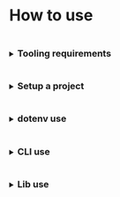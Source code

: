 # How to use

<details>
<summary><h3 style="display: inline-block">Tooling requirements</h3></summary>

The basic use requirements:
* [NodeJS version 18+](https://nodejs.org/)
* NPM
  > There appear to be dependency mapping issues with `Yarn` v1.x.x lock files, `Typescript` and `webpack`, and specific dependencies
  > using ES modules. If you do decide to use [Yarn](https://yarnpkg.com) use the latest version.
</details>

<details>
<summary><h3 style="display: inline-block">Setup a project</h3></summary>

`weldable` makes assumptions on project structure in order to be up and moving. Many of these assumptions can be
overridden, or ignored, to fit your own preferences.

Assumptions `weldable` presets...
- `src` project directory, `Your project -> src -> your work`
- `index.(js|jsx|ts|tsx)` application prefix and possible extensions located in `src`, `Your project -> src -> index.(js|jsx|ts|tsx)` 
- `dist` directory for webpack bundle output, `Your project -> dist`
- `localhost` host name
- `port` default of `3000`

> To alter these presets see [`dotenv`](#dotenv-use) use.

#### Setup
> All setup directions are based on a MacOS experience. If Linux, or Windows, is used and
you feel the directions could be updated please open a pull request to update documentation.

**For those with experience**, to get up and running quickly...

1. Confirm you installed the correct version of [NodeJS](https://nodejs.org)
1. Confirm you added `weldable` as a `dependency` to your project
1. Make sure you have a `src` directory with at least an `index.(js|jsx|ts|tsx)`
1. Create NPM scripts that reference the `weldable` CLI
   ```
   "scripts": {
    "build": "weldable",
    "start": "weldable -e development"
   },
   ```
1. Run the NPM scripts and that's it, customize away!

**And for those with less experience**, directions for all...

1. Confirm you installed the correct version of [NodeJS](https://nodejs.org/). The current minimum NodeJS version is noted on the main [README.md](./README.md)
1. Create a new directory, open your terminal and change directories into it
   ```
   $ cd ./[new_directory]
   ```
1. Create your `package.json` file. You can use the terminal to initialize the project, you'll be asked questions (there are defaults, just hit enter or fill them out)...
   ```
   $ npm init
   ```
1. After creating `package.json`. Add `weldable` as a `devDependency` via the terminal
   ```
   $ npm i weldable --save-dev
   ```
1. Next, add a `src` directory to your new directory, like `new_directory -> src`
1. Next, add an `index.js` file to `src`, like `new_directory -> src -> index.js`
1. Add the following contents to `index.js`
   ```
   const body = document.querySelector('BODY');
   const div = document.createElement('div');
   div.innerText = `hello world`;
   body.appendChild(div);
   ```
1. To get everything running, we need to add some NPM scripts inside the `package.json` `scripts` section
   ```
   "scripts": {
    "build": "weldable",
    "start": "weldable -e development"
   },
   ```
1. Next, in the terminal, lets run the development mode.
   ```
   $ npm start
   ```
   > If everything is working correctly you should see messaging telling you where files are running.
   >
   > If everything did NOT work, you may receive messaging from `weldable`, or `webpack`, explaining what the issue is.
   > If you receive no error messaging a standard practice is to reconfirm you have the correct tooling installed and walk
   > back through the previous steps.
1. Finally, in the terminal, we'll create our bundle
   ```
   $ npm run build
   ```
   > If everything is working correctly you should see messaging telling you basic bundle stats and a successful completion message.
   > You can access your bundle under the `dist` directory.
   >
   > If things are NOT working, `weldable` and `webpack` should provide messaging to help you
   > debug why your bundle isn't being compiled 


</details>

<details>
<summary><h3 style="display: inline-block">dotenv use</h3></summary>

`weldable` makes use of dotenv parameters for aspects of webpack configuration overrides.
> Instead of dotenv files you can choose to export parameters via the terminal

#### dotenv via terminal
Using the terminal to handle dotenv parameters
Set a parameter
```shell
export YOUR_DOTENV_PARAM="lorem ipsum"; echo $YOUR_DOTENV_PARAM
```
Unset a parameter
```shell
unset YOUR_DOTENV_PARAM; echo $YOUR_DOTENV_PARAM
```

#### dotenv via files
dotenv files are structured to cascade, similar to stylesheets. Each additional dotenv file builds settings from a root `.env` file.

```
 .env = base dotenv file settings
 .env.local = local settings overrides that enhance the base .env settings
 .env -> .env.development = development settings that enhances the base .env settings
 .env -> .env.development.local = local run development settings that enhances the base .env and .env.development settings
 .env -> .env.production = build modifications associated with all environments
 .env -> .env.production.local = local run build modifications that enhance the base .env and .env.production settings
```

In certain instances it is encouraged that you `.gitignore` all dotenv files since they can contain application settings.
For this framework, however, we encourage application settings being applied to `.env*.local` files and adding 2 entries
to your project's `.gitignore`

```
!.env
.env*.local
```

This allows you to have both local settings that are NOT checked in, and settings that are.

**Available dotenv parameters**

`weldable` makes use of exposed dotenv parameters to handle webpack configuration settings...

| dotenv parameter               | definition                                                                                                                                                                                                                                                                                                                                                       | default value |
|--------------------------------|------------------------------------------------------------------------------------------------------------------------------------------------------------------------------------------------------------------------------------------------------------------------------------------------------------------------------------------------------------------|---------------|
| RELATIVE_DIRNAME (*read only*) | A dynamically build populated string reference for the root context path                                                                                                                                                                                                                                                                                         |               |
| APP_INDEX_PREFIX               | A static string for the webpack application entry file `[APP_INDEX_PREFIX].[ext]`                                                                                                                                                                                                                                                                                | index         |
| DIST_DIR                       | A static string for the webpack build output directory                                                                                                                                                                                                                                                                                                           | ./dist        |
| HOST                           | A static string for the webpack dev server host                                                                                                                                                                                                                                                                                                                  | localhost     |
| HTML_INDEX_DIR                 | A static string referencing what directory your `index.html` file is located. If there is no `index.html`, webpack is nice, it'll create one for you.                                                                                                                                                                                                            | ./src         |
| NODE_ENV                       |                                                                                                                                                                                                                                                                                                                                                                  |               |
| PORT                           | A static number for the webpack dev server port                                                                                                                                                                                                                                                                                                                  | 3000          |
| OPEN_PATH                      | A static string for the webpack dev server browser open path                                                                                                                                                                                                                                                                                                     |               |
| PUBLIC_PATH                    | A static string for the webpack output base expected path of your application                                                                                                                                                                                                                                                                                    | /             |
| PUBLIC_URL                     | A static string alias for PUBLIC_PATH                                                                                                                                                                                                                                                                                                                            | /             |
| SRC_DIR                        | A static string for application source directory                                                                                                                                                                                                                                                                                                                 | ./src         |
| STATIC_DIR                     | A static string associated with the directory containing static build assets. We've generally used this directory for files included directly in `index.html`, and resources included with XHR. **Warning: importing, or requiring, assets from this directory to within the `SRC_DIR` WILL cause webpack to attempt bundling the asset along with copying it!** |               |
| UI_NAME                        | A static string title for `index.html`. `index.html` being a file you, or webpack, creates within the STATIC_DIR                                                                                                                                                                                                                                                 |               |

> Technically all dotenv parameters are strings. When consuming them it is important to cast them accordingly.
</details>

<details>
<summary><h3 style="display: inline-block">CLI use</h3></summary>

Basic CLI functionality can also be viewed under a simple terminal command
```shell
$ weldable -h
```

#### Options
| CLI OPTION     | DESCRIPTION                                                                                                                                                                                                                                         | CHOICES                                                                | DEFAULT      |
|----------------|-----------------------------------------------------------------------------------------------------------------------------------------------------------------------------------------------------------------------------------------------------|------------------------------------------------------------------------|--------------|
| -e, --env      | Use a default configuration type if NODE_ENV is not set to the available choices of "development" and "production"                                                                                                                                  | development, production                                                | production   |
| -l, --loader   | Preprocess loader, use the classic JS (babel-loader), TS (ts-loader), or "none" to use webpack defaults, or a different loader.                                                                                                                     | js, ts, none                                                           | js           |
| -s, --stats    | Output JSON webpack bundle stats for use with "webpack-bundle-analyzer". Use the default or enter a relative path and filename                                                                                                                      |                                                                        | ./stats.json |
| --tsconfig     | Generate a base tsconfig from one of the available NPM @tsconfig/[base]. An existing tsconfig.json will override this option, see "tsconfig-opt". This option can be run without running webpack.                                                   | create-react-app, node18, node20, react-native, recommended, strictest |              |
| --tsconfig-opt | Regenerate or merge a tsconfig. Useful if a tsconfig already exists. Requires the use of "tsconfig" option                                                                                                                                          | merge, regen                                                           | regen        |
| -x, --extend   | Extend, or override, the default configs with your own relative path webpack configs using webpack merge. Configuration can be a callback that returns a webpack config object, available dotenv parameters are returned as the callback parameter. |                                                                        |              |
| -h, --help     |                                                                                                                                                                                                                                                     |                                                                        |              |
| -v, --version  |                                                                                                                                                                                                                                                     |                                                                        |              |

#### Use the CLI with NPM scripts
CLI usage can be placed under NPM scripts

A basic development start, and production build, using your own scripts

   ```js
   "scripts": {
     "start": "weldable -e development",
     "build": "weldable"
   }
   ```

A development start, and production build, using your own webpack configurations merged with the defaults.

   ```js
   "scripts": {
     "start": "weldable -e development -x ./webpack.yourCustomBuild.js -x ./webpack.developmentBuild.js",
     "build": "weldable -x ./webpack.yourCustomBuild.js -x ./webpack.productionBuild.js"
   }
   ```
</details>

<details>
<summary><h3 style="display: inline-block">Lib use</h3></summary>

The `lib` aspect of `weldable` is exported as CommonJS and is intended to be run as part of your build process without the need to install many additional packages.

#### Use within build files
**CommonJS...**
```
const { packages, dotenv } = require('weldable');

const aPackage = packages.[PACKAGE_NAME];
const dotenvFunc = dotenv.[FUNC];
```

**ES Module...**
```
import { packages, dotenv } from 'weldable';

const aPackage = packages.[PACKAGE_NAME];
const dotenvFunc = dotenv.[FUNC];
```

#### Exposed packages
See our [package.json](./package.json) `dependencies` for exposed packages.

- We do not provide package use documentation. For package use review associated package.
- All packages retain their respective license. It is your responsibility to use said packages accordingly.

> The `weldable` lib bundles a [`txt` resource](./lib/packagesLicenses.txt) containing available license materials.

| PACKAGES                     | EXPOSED NAME         |
|------------------------------|----------------------|
| @babel/core                  | babelCore            |
| @tsconfig/create-react-app   | N/A                  |
| @tsconfig/node18             | N/A                  |
| @tsconfig/node20             | N/A                  |
| @tsconfig/react-native       | N/A                  |
| @tsconfig/recommended        | N/A                  |
| @tsconfig/strictest          | N/A                  |
| babel-loader                 | babelLoader          |
| copy-webpack-plugin          | CopyWebpackPlugin    |
| css-loader                   | cssLoader            |
| css-minimizer-webpack-plugin | CssMinimizerWebpackPlugin |
| dotenv                       | dotenv               |
| dotenv-expand                | dotenvExpand         |
| dotenv-webpack               | dotenvWebpack        |
| eslint-webpack-plugin        | EslintWebpackPlugin  |
| html-replace-webpack-plugin  | htmlReplaceWebpackPlugin |
| html-webpack-plugin          | HtmlWebpackPlugin    |
| less                         | less                 | 
| less-loader                  | lessLoader           |
| mini-css-extract-plugin      | MiniCssExtractPlugin |
| mini-svg-data-uri            | miniSvgDataUri       |
| rimraf                       | rimraf               |
| sass                         | sass                 |
| sass-loader                  | sassLoader           |
| style-loader                 | styleLoader          |
| terser-webpack-plugin        | TerserWebpackPlugin  |
| ts-loader                    | tsLoader             |
| tslib                        | tslib                |
| typescript                   | typescript           |
| webpack                      | webpack              |
| webpack-bundle-analyzer      | webpackBundleAnalyzer |
| webpack-cli                  | WebpackCli           |
| webpack-dev-server           | WebpackDevServer     |
| webpack-merge                | webpackMerge         |

#### Exposed weldable functions

`weldable` exposes limited helper functions

| HELPER                                                                                               | EXPOSED NAME                         | DESCRIPTION                                                                                                                                                                     |
|------------------------------------------------------------------------------------------------------|--------------------------------------|---------------------------------------------------------------------------------------------------------------------------------------------------------------------------------|
| [dotenv](./src/README.md#module_dotenv)                                                              | dotenv                               | An object group of helper functions designed to consume dotenv files. Useful for implementing your own dotenv parameters used during testing, or for a standalone webpack build |
| [dotenv.setupDotenvFilesForEnv](./src/README.md#module_dotenv..setupDotenvFilesForEnv)               | dotenv.setupDotenvFilesForEnv        | A function for use with non-webpack configurations. Access local and specific dotenv file parameters. Failed or missing parameters return an empty string.                      |
| [dotenv.setupWebpackDotenvFilesForEnv](./src/README.md#module_dotenv..setupWebpackDotenvFilesForEnv) | dotenv.setupWebpackDotenvFilesForEnv | A function for use with webpack configurations. Set multiple webpack dotenv file parameters during configuration and build.                                                     |

**Examples**

Example usage with Jest, `setupTests.js`. This will allow the use of `.env.test` and `.env.test.local` files.
```
/**
 * Set dotenv params for use during testing.
 */
setupDotenvFilesForEnv({ env: 'test' });
```

Example usage with a webpack build configuration. The associated dotenv files would be
- `.env`
- `.env.local`
- `.env.loremIpsum`
- `.env.loremIpsum.local`

```
const { dotenv } = require('weldable');
const { setupDotenvFilesForEnv, setupWebpackDotenvFilesForEnv } = dotenv;

process.env.NODE_ENV='development';

const {
  RELATIVE_DIRNAME,
  DIST_DIR
  HOST
  NODE_ENV
  PORT
  OPEN_PATH
  PUBLIC_PATH
  PUBLIC_URL
  SRC_DIR
  STATIC_DIR
} = setupDotenvFilesForEnv({
  env: 'loremIpsum'
});

const webpackProduction = {
...
  plugins: [
    ...setupWebpackDotenvFilesForEnv({
      directory: _BUILD_RELATIVE_DIRNAME,
      env: NODE_ENV
    }),
...
};
``` 

> `setupDotenvFilesForEnv` falls back to creating a NODE_ENV parameter if one is not already set. It is
> recommended if you decide to use webpack and a non-standard env beyond `development` or `production` you
> also export a NODE_ENV=development or NODE_ENV=production to avoid issues.

</details>
